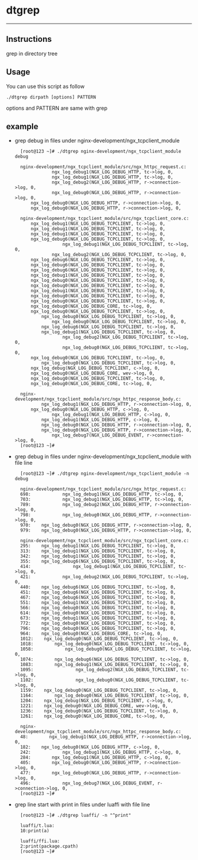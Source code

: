 # dtgrep
---
## Instructions

grep in directory tree

## Usage

You can use this script as follow

	./dtgrep dirpath [options] PATTERN

options and PATTERN are same with grep

## example

- grep debug in files under nginx-development/ngx_tcpclient_module

		[root@123 ~]# ./dtgrep nginx-development/ngx_tcpclient_module debug
		
		nginx-development/ngx_tcpclient_module/src/ngx_httpc_request.c:
		            ngx_log_debug1(NGX_LOG_DEBUG_HTTP, tc->log, 0,
		            ngx_log_debug1(NGX_LOG_DEBUG_HTTP, tc->log, 0,
		            ngx_log_debug2(NGX_LOG_DEBUG_HTTP, r->connection->log, 0,
		            ngx_log_debug0(NGX_LOG_DEBUG_HTTP, r->connection->log, 0,
		    ngx_log_debug0(NGX_LOG_DEBUG_HTTP, r->connection->log, 0,
		    ngx_log_debug0(NGX_LOG_DEBUG_HTTP, r->connection->log, 0,
		
		nginx-development/ngx_tcpclient_module/src/ngx_tcpclient_core.c:
		    ngx_log_debug1(NGX_LOG_DEBUG_TCPCLIENT, tc->log, 0,
		    ngx_log_debug1(NGX_LOG_DEBUG_TCPCLIENT, tc->log, 0,
		    ngx_log_debug1(NGX_LOG_DEBUG_TCPCLIENT, tc->log, 0,
		    ngx_log_debug6(NGX_LOG_DEBUG_TCPCLIENT, tc->log, 0,
		                ngx_log_debug1(NGX_LOG_DEBUG_TCPCLIENT, tc->log, 0,
		            ngx_log_debug2(NGX_LOG_DEBUG_TCPCLIENT, tc->log, 0,
		    ngx_log_debug6(NGX_LOG_DEBUG_TCPCLIENT, tc->log, 0,
		    ngx_log_debug6(NGX_LOG_DEBUG_TCPCLIENT, tc->log, 0,
		    ngx_log_debug6(NGX_LOG_DEBUG_TCPCLIENT, tc->log, 0,
		    ngx_log_debug1(NGX_LOG_DEBUG_TCPCLIENT, tc->log, 0,
		    ngx_log_debug0(NGX_LOG_DEBUG_TCPCLIENT, tc->log, 0,
		    ngx_log_debug0(NGX_LOG_DEBUG_TCPCLIENT, tc->log, 0,
		    ngx_log_debug1(NGX_LOG_DEBUG_TCPCLIENT, tc->log, 0,
		    ngx_log_debug0(NGX_LOG_DEBUG_TCPCLIENT, tc->log, 0,
		    ngx_log_debug0(NGX_LOG_DEBUG_TCPCLIENT, tc->log, 0,
		    ngx_log_debug0(NGX_LOG_DEBUG_CORE, tc->log, 0,
		    ngx_log_debug0(NGX_LOG_DEBUG_TCPCLIENT, tc->log, 0,
		        ngx_log_debug0(NGX_LOG_DEBUG_TCPCLIENT, tc->log, 0,
		            ngx_log_debug0(NGX_LOG_DEBUG_TCPCLIENT, tc->log, 0,
		        ngx_log_debug6(NGX_LOG_DEBUG_TCPCLIENT, tc->log, 0,
		        ngx_log_debug1(NGX_LOG_DEBUG_TCPCLIENT, tc->log, 0,
		                ngx_log_debug2(NGX_LOG_DEBUG_TCPCLIENT, tc->log, 0,
		                ngx_log_debug0(NGX_LOG_DEBUG_TCPCLIENT, tc->log, 0,
		    ngx_log_debug0(NGX_LOG_DEBUG_TCPCLIENT, tc->log, 0,
		        ngx_log_debug0(NGX_LOG_DEBUG_TCPCLIENT, tc->log, 0,
		    ngx_log_debug(NGX_LOG_DEBUG_TCPCLIENT, c->log, 0,
		    ngx_log_debug0(NGX_LOG_DEBUG_CORE, wev->log, 0,
		    ngx_log_debug0(NGX_LOG_DEBUG_TCPCLIENT, tc->log, 0,
		    ngx_log_debug0(NGX_LOG_DEBUG_CORE, tc->log, 0,
		
		nginx-development/ngx_tcpclient_module/src/ngx_httpc_response_body.c:
		        ngx_log_debug1(NGX_LOG_DEBUG_HTTP, r->connection->log, 0,
		    ngx_log_debug0(NGX_LOG_DEBUG_HTTP, c->log, 0,
		            ngx_log_debug1(NGX_LOG_DEBUG_HTTP, c->log, 0,
		        ngx_log_debug1(NGX_LOG_DEBUG_HTTP, c->log, 0,
		        ngx_log_debug0(NGX_LOG_DEBUG_HTTP, r->connection->log, 0,
		        ngx_log_debug0(NGX_LOG_DEBUG_HTTP, r->connection->log, 0,
		            ngx_log_debug7(NGX_LOG_DEBUG_EVENT, r->connection->log, 0,
		[root@123 ~]# 

- grep debug in files under nginx-development/ngx_tcpclient_module with file line

		[root@123 ~]# ./dtgrep nginx-development/ngx_tcpclient_module -n debug
		
		nginx-development/ngx_tcpclient_module/src/ngx_httpc_request.c:
		698:            ngx_log_debug1(NGX_LOG_DEBUG_HTTP, tc->log, 0,
		703:            ngx_log_debug1(NGX_LOG_DEBUG_HTTP, tc->log, 0,
		789:            ngx_log_debug2(NGX_LOG_DEBUG_HTTP, r->connection->log, 0,
		798:            ngx_log_debug0(NGX_LOG_DEBUG_HTTP, r->connection->log, 0,
		970:    ngx_log_debug0(NGX_LOG_DEBUG_HTTP, r->connection->log, 0,
		979:    ngx_log_debug0(NGX_LOG_DEBUG_HTTP, r->connection->log, 0,
		
		nginx-development/ngx_tcpclient_module/src/ngx_tcpclient_core.c:
		295:    ngx_log_debug1(NGX_LOG_DEBUG_TCPCLIENT, tc->log, 0,
		313:    ngx_log_debug1(NGX_LOG_DEBUG_TCPCLIENT, tc->log, 0,
		342:    ngx_log_debug1(NGX_LOG_DEBUG_TCPCLIENT, tc->log, 0,
		355:    ngx_log_debug6(NGX_LOG_DEBUG_TCPCLIENT, tc->log, 0,
		414:                ngx_log_debug1(NGX_LOG_DEBUG_TCPCLIENT, tc->log, 0,
		421:            ngx_log_debug2(NGX_LOG_DEBUG_TCPCLIENT, tc->log, 0,
		440:    ngx_log_debug6(NGX_LOG_DEBUG_TCPCLIENT, tc->log, 0,
		451:    ngx_log_debug6(NGX_LOG_DEBUG_TCPCLIENT, tc->log, 0,
		467:    ngx_log_debug6(NGX_LOG_DEBUG_TCPCLIENT, tc->log, 0,
		551:    ngx_log_debug1(NGX_LOG_DEBUG_TCPCLIENT, tc->log, 0,
		566:    ngx_log_debug0(NGX_LOG_DEBUG_TCPCLIENT, tc->log, 0,
		614:    ngx_log_debug0(NGX_LOG_DEBUG_TCPCLIENT, tc->log, 0,
		673:    ngx_log_debug1(NGX_LOG_DEBUG_TCPCLIENT, tc->log, 0,
		772:    ngx_log_debug0(NGX_LOG_DEBUG_TCPCLIENT, tc->log, 0,
		796:    ngx_log_debug0(NGX_LOG_DEBUG_TCPCLIENT, tc->log, 0,
		964:    ngx_log_debug0(NGX_LOG_DEBUG_CORE, tc->log, 0,
		1012:    ngx_log_debug0(NGX_LOG_DEBUG_TCPCLIENT, tc->log, 0,
		1018:        ngx_log_debug0(NGX_LOG_DEBUG_TCPCLIENT, tc->log, 0,
		1058:            ngx_log_debug0(NGX_LOG_DEBUG_TCPCLIENT, tc->log, 0,
		1074:        ngx_log_debug6(NGX_LOG_DEBUG_TCPCLIENT, tc->log, 0,
		1083:        ngx_log_debug1(NGX_LOG_DEBUG_TCPCLIENT, tc->log, 0,
		1095:                ngx_log_debug2(NGX_LOG_DEBUG_TCPCLIENT, tc->log, 0,
		1102:                ngx_log_debug0(NGX_LOG_DEBUG_TCPCLIENT, tc->log, 0,
		1159:    ngx_log_debug0(NGX_LOG_DEBUG_TCPCLIENT, tc->log, 0,
		1164:        ngx_log_debug0(NGX_LOG_DEBUG_TCPCLIENT, tc->log, 0,
		1204:    ngx_log_debug(NGX_LOG_DEBUG_TCPCLIENT, c->log, 0,
		1221:    ngx_log_debug0(NGX_LOG_DEBUG_CORE, wev->log, 0,
		1236:    ngx_log_debug0(NGX_LOG_DEBUG_TCPCLIENT, tc->log, 0,
		1261:    ngx_log_debug0(NGX_LOG_DEBUG_CORE, tc->log, 0,
		
		nginx-development/ngx_tcpclient_module/src/ngx_httpc_response_body.c:
		48:        ngx_log_debug1(NGX_LOG_DEBUG_HTTP, r->connection->log, 0,
		182:    ngx_log_debug0(NGX_LOG_DEBUG_HTTP, c->log, 0,
		242:            ngx_log_debug1(NGX_LOG_DEBUG_HTTP, c->log, 0,
		284:        ngx_log_debug1(NGX_LOG_DEBUG_HTTP, c->log, 0,
		405:        ngx_log_debug0(NGX_LOG_DEBUG_HTTP, r->connection->log, 0,
		477:        ngx_log_debug0(NGX_LOG_DEBUG_HTTP, r->connection->log, 0,
		496:            ngx_log_debug7(NGX_LOG_DEBUG_EVENT, r->connection->log, 0,
		[root@123 ~]# 

- grep line start with print in files under luaffi with file line

		[root@123 ~]# ./dtgrep luaffi/ -n "^print"
		
		luaffi/t.lua:
		10:print(a)
		
		luaffi/ffi.lua:
		2:print(package.cpath)
		[root@123 ~]#
